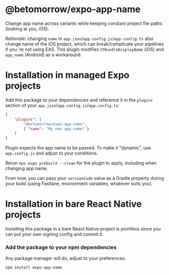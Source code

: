# @betomorrow/expo-app-name

Change app name across variants while keeping constant project file paths (looking at you, iOS).

_Rationale_: changing `name` in `app.json`/`app.config.js`/`app.config.ts` also change name
of the iOS project, which can break/complicate your pipelines if you 're not using EAS.
This plugin modifies `CFBundleDisplayName` (iOS) and `app_name` (Android) as a workaround.

# Installation in managed Expo projects

Add this package to your dependencies and reference it in the `plugins` section of your `app.json`/`app.config.js`/`app.config.ts`:
```json
{
    "plugins": [
        "@betomorrow/expo-app-name",
        { "name": "My new app name" }
    ]
}
```
Plugin expects the app name to be passed.
To make it "dynamic", use `app.config.js` and adjust to your conditions.

Rerun `npx expo prebuild --clean` for the plugin to apply, including when changing app name.

From now, you can pass your `versionCode` value as a Gradle property during your build (using Fastlane, environment variables, whatever suits you).

# Installation in bare React Native projects

Installing this package in a bare React Native project is pointless since you can put your own signing config and commit it.

### Add the package to your npm dependencies

Any package manager will do, adjust to your preferences.

```
npm install expo-app-name
```
